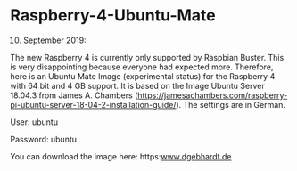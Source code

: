 
# Raspberry-4-Ubuntu-Mate
10. September 2019:

The new Raspberry 4 is currently only supported by Raspbian Buster. This is very disappointing because everyone had expected more. Therefore, here is an Ubuntu Mate Image (experimental status) for the Raspberry 4 with 64 bit and 4 GB support.
It is based on the Image Ubuntu Server 18.04.3 from James A. Chambers (https://jamesachambers.com/raspberry-pi-ubuntu-server-18-04-2-installation-guide/).
The settings are in German.

User: ubuntu

Password: ubuntu

You can download the image here: https:www.dgebhardt.de 
